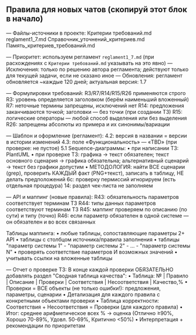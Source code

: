 ## Правила для новых чатов (скопируй этот блок в начало)

— Файлы-источники в проекте:
  Критерии требований.md
  reglament1_7.md
  Справочник_уточнений_критериев.md
  Память_критериев_требований.md

— Приоритет: используем регламент `reglament1_7.md` (при расхождениях с `Критерии требований.md` указывать на это явно)
— Исключения: только по решению автора регламента; действуют только для текущей задачи, если не сказано иное
— Обновления: регламент обновляется ~каждые 120 дней; актуальная версия: 1.7

— Формулировки требований: R3/R7/R14/R15/R26 применяются строго
  R3: уровень определяется заголовком (берём наименьший вложенный)
  R7: неточные термины запрещены, исключений нет
  R14: предложения заканчиваются точкой; заголовки — без точки (при создании ТЗ)
  R15: логические операторы — любой способ выделения или без выделения
  R26: запрещены абсолюты из примера и их синонимы/вариации

— Шаблон и оформление (регламент):
  4.2: версия в названии = версии в истории изменений
  4.3: поле «Функциональность» — «TBD» (при проверке: не пустое)
  5.1 Sequence-диаграммы:
    • при написании ТЗ: PlantUML
    • при проверке ТЗ: графика → текст обязателен; текст основного сценария → графика обязательна; альтернативный сценарий → текст без графики допустим
    • МЕТОДОЛОГИЯ: найти ВСЕ сценарии (grep), проверить КАЖДЫЙ факт (PNG+текст), записать в таблицу, НЕ делать предположений
  6c: проверку пермиссий игнорируем (есть отдельная процедура)
  14: раздел чек-листа не заполняем

— API и маппинг (новые правила):
  R43: обязательность параметров соответствует терминам ТЗ
  R44: типы данных параметров соответствуют терминам ТЗ
  R45: маппинг проверяем по описанию (по сути) и типу (точно)
  R46: если параметр обязателен в одной системе — он обязателен и во всех связанных
  
  Таблицы маппинга:
  • любые таблицы, сопоставляющие параметры 2+ API
  • таблицы с столбцом источника/правила заполнения
  • таблицы "параметр системы 1" - "параметр системы 2" - ... - "параметр системы N"
  • проверять соответствие параметров И возможных значений
  • учитывать ссылки на вложенные таблицы

— Отчет о проверке ТЗ:
  В конце каждой проверки ОБЯЗАТЕЛЬНО добавлять раздел "Сводная таблица качества":
  • Таблица: № | Правило | Описание | Проверки | Соответствия | Несоответствия | Качество,%
  • Проверки = ВСЕ объекты (не только ошибки!): предложения, параметры, сценарии
  • Детализация для каждого правила с конкретными объектами проверки
  • Таблица корректности: Соответствия + Несоответствия = Проверки (для каждого правила)
  • Итог: среднее арифметическое всех % → оценка (Отлично ≥90%, Хорошо 70-89%, Удовл. 50-69%, Критично <50%)
  • Интерпретация + рекомендации по приоритетам


